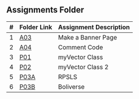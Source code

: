 ##  Assignments Folder

|   #   | Folder Link                                                                | Assignment Description |
| :---: | -------------------------------------------------------------------------- | ---------------------- |
|   1   | [A03](https://github.com/lnager1/2143-OOP-nager/tree/main/Assignments/A03) | Make a Banner Page     |
|   2   | [A04](https://github.com/lnager1/2143-OOP-nager/tree/main/Assignments/A04) | Comment Code           |
|   3   | [P01](https://github.com/lnager1/2143-OOP-nager/tree/main/Assignments/P01) | myVector Class         |
|   4   | [P02](https://github.com/lnager1/2143-OOP-nager/tree/main/Assignments/P02/P02) | myVector Class 2         |
|   5  | [P03A](https://github.com/lnager1/2143-OOP-nager/tree/main/Assignments/P03A) | RPSLS         |
|   6   | [P03B](https://github.com/lnager1/2143-OOP-nager/tree/main/Assignments/P03B) | Boliverse         |




